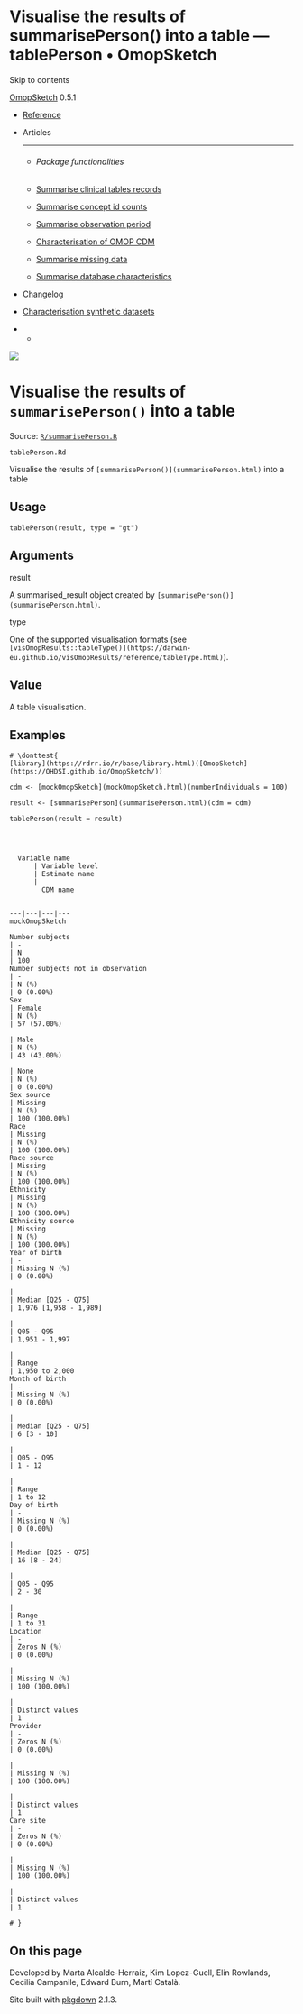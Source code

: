 # Visualise the results of summarisePerson() into a table — tablePerson • OmopSketch

Skip to contents

[OmopSketch](../index.html) 0.5.1

  * [Reference](../reference/index.html)
  * Articles
    * * * *

    * ###### Package functionalities

    * [Summarise clinical tables records](../articles/summarise_clinical_tables_records.html)
    * [Summarise concept id counts](../articles/summarise_concept_id_counts.html)
    * [Summarise observation period](../articles/summarise_observation_period.html)
    * [Characterisation of OMOP CDM](../articles/characterisation.html)
    * [Summarise missing data](../articles/missing_data.html)
    * [Summarise database characteristics](../articles/database_characteristics.html)
  * [Changelog](../news/index.html)
  * [Characterisation synthetic datasets](https://dpa-pde-oxford.shinyapps.io/OmopSketchCharacterisation/)


  *   * [](https://github.com/OHDSI/OmopSketch/)



![](../logo.png)

# Visualise the results of `summarisePerson()` into a table

Source: [`R/summarisePerson.R`](https://github.com/OHDSI/OmopSketch/blob/main/R/summarisePerson.R)

`tablePerson.Rd`

Visualise the results of `[summarisePerson()](summarisePerson.html)` into a table

## Usage
    
    
    tablePerson(result, type = "gt")

## Arguments

result
    

A summarised_result object created by `[summarisePerson()](summarisePerson.html)`.

type
    

One of the supported visualisation formats (see `[visOmopResults::tableType()](https://darwin-eu.github.io/visOmopResults/reference/tableType.html)`).

## Value

A table visualisation.

## Examples
    
    
    # \donttest{
    [library](https://rdrr.io/r/base/library.html)([OmopSketch](https://OHDSI.github.io/OmopSketch/))
    
    cdm <- [mockOmopSketch](mockOmopSketch.html)(numberIndividuals = 100)
    
    result <- [summarisePerson](summarisePerson.html)(cdm = cdm)
    
    tablePerson(result = result)
    
    
    
    
      Variable name
          | Variable level
          | Estimate name
          | 
            CDM name
          
          
    ---|---|---|---  
    mockOmopSketch
          
    Number subjects
    | -
    | N
    | 100  
    Number subjects not in observation
    | -
    | N (%)
    | 0 (0.00%)  
    Sex
    | Female
    | N (%)
    | 57 (57.00%)  
    
    | Male
    | N (%)
    | 43 (43.00%)  
    
    | None
    | N (%)
    | 0 (0.00%)  
    Sex source
    | Missing
    | N (%)
    | 100 (100.00%)  
    Race
    | Missing
    | N (%)
    | 100 (100.00%)  
    Race source
    | Missing
    | N (%)
    | 100 (100.00%)  
    Ethnicity
    | Missing
    | N (%)
    | 100 (100.00%)  
    Ethnicity source
    | Missing
    | N (%)
    | 100 (100.00%)  
    Year of birth
    | -
    | Missing N (%)
    | 0 (0.00%)  
    
    | 
    | Median [Q25 - Q75]
    | 1,976 [1,958 - 1,989]  
    
    | 
    | Q05 - Q95
    | 1,951 - 1,997  
    
    | 
    | Range
    | 1,950 to 2,000  
    Month of birth
    | -
    | Missing N (%)
    | 0 (0.00%)  
    
    | 
    | Median [Q25 - Q75]
    | 6 [3 - 10]  
    
    | 
    | Q05 - Q95
    | 1 - 12  
    
    | 
    | Range
    | 1 to 12  
    Day of birth
    | -
    | Missing N (%)
    | 0 (0.00%)  
    
    | 
    | Median [Q25 - Q75]
    | 16 [8 - 24]  
    
    | 
    | Q05 - Q95
    | 2 - 30  
    
    | 
    | Range
    | 1 to 31  
    Location
    | -
    | Zeros N (%)
    | 0 (0.00%)  
    
    | 
    | Missing N (%)
    | 100 (100.00%)  
    
    | 
    | Distinct values
    | 1  
    Provider
    | -
    | Zeros N (%)
    | 0 (0.00%)  
    
    | 
    | Missing N (%)
    | 100 (100.00%)  
    
    | 
    | Distinct values
    | 1  
    Care site
    | -
    | Zeros N (%)
    | 0 (0.00%)  
    
    | 
    | Missing N (%)
    | 100 (100.00%)  
    
    | 
    | Distinct values
    | 1  
      
    # }
    
    

## On this page

Developed by Marta Alcalde-Herraiz, Kim Lopez-Guell, Elin Rowlands, Cecilia Campanile, Edward Burn, Martí Català.

Site built with [pkgdown](https://pkgdown.r-lib.org/) 2.1.3.
